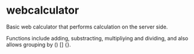 # webcalculator

Basic web calculator that performs calculation on the server side.

Functions include adding, substracting, multipliying and dividing,
and also allows grouping by () [] {}.
